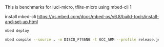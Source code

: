 This is benchmarks for luci-micro, tflite-micro using mbed-cli 1

install  mbed-cli https://os.mbed.com/docs/mbed-os/v6.8/build-tools/install-and-set-up.html
```bash
mbed deploy
```
 
```bash
mbed compile --source . -m DISCO_F746NG -t GCC_ARM --profile release.json --flash
```
